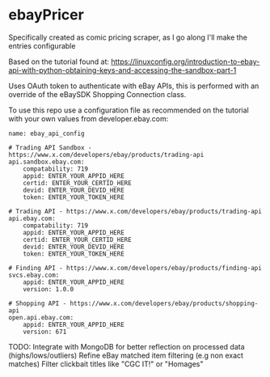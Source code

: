 # ebayPricer
Specifically created as comic pricing scraper, as I go along I'll make the entries configurable

Based on the tutorial found at:  https://linuxconfig.org/introduction-to-ebay-api-with-python-obtaining-keys-and-accessing-the-sandbox-part-1

Uses OAuth token to authenticate with eBay APIs, this is performed with an override of the eBaySDK Shopping Connection class.

To use this repo use a configuration file as recommended on the tutorial with your own values from developer.ebay.com:
```
name: ebay_api_config

# Trading API Sandbox - https://www.x.com/developers/ebay/products/trading-api
api.sandbox.ebay.com:
    compatability: 719
    appid: ENTER_YOUR_APPID_HERE
    certid: ENTER_YOUR_CERTID_HERE
    devid: ENTER_YOUR_DEVID_HERE
    token: ENTER_YOUR_TOKEN_HERE

# Trading API - https://www.x.com/developers/ebay/products/trading-api
api.ebay.com:
    compatability: 719
    appid: ENTER_YOUR_APPID_HERE
    certid: ENTER_YOUR_CERTID_HERE
    devid: ENTER_YOUR_DEVID_HERE
    token: ENTER_YOUR_TOKEN_HERE

# Finding API - https://www.x.com/developers/ebay/products/finding-api
svcs.ebay.com:
    appid: ENTER_YOUR_APPID_HERE
    version: 1.0.0

# Shopping API - https://www.x.com/developers/ebay/products/shopping-api
open.api.ebay.com:
    appid: ENTER_YOUR_APPID_HERE
    version: 671

```

TODO: 
Integrate with MongoDB for better reflection on processed data (highs/lows/outliers)
Refine eBay matched item filtering (e.g non exact matches)
Filter clickbait titles like "CGC IT!" or "Homages"
